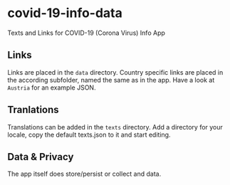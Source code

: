 # covid-19-info-data
Texts and Links for COVID-19 (Corona Virus) Info App

## Links
Links are placed in the `data` directory. Country specific links are placed in the according subfolder, named the same as in the app.
Have a look at `Austria` for an example JSON.

## Tranlations
Translations can be added in the `texts` directory. Add a directory for your locale, copy the default texts.json to it and start editing.

## Data & Privacy
The app itself does store/persist or collect and data.
